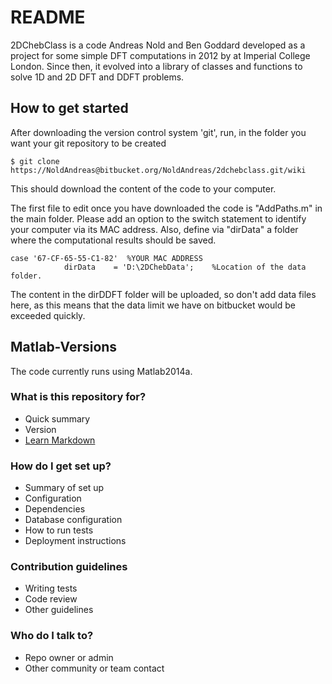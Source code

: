 # README #

2DChebClass is a code Andreas Nold and Ben Goddard developed as a project for some simple DFT computations in 2012 by at Imperial College London. Since then, it evolved into a library of classes and functions to solve 1D and 2D DFT and DDFT problems. 

## How to get started

After downloading the version control system 'git', run, in the folder you want your git repository to be created
```
$ git clone https://NoldAndreas@bitbucket.org/NoldAndreas/2dchebclass.git/wiki
```

This should download the content of the code to your computer. 

The first file to edit once you have downloaded the code is "AddPaths.m" in the main folder. 
Please add an option to the switch statement to identify your computer via its MAC address. Also, define via "dirData" a folder where the computational results should be saved.

```
case '67-CF-65-55-C1-82'  %YOUR MAC ADDRESS
            dirData    = 'D:\2DChebData';    %Location of the data folder.
```

The content in the dirDDFT folder will be uploaded, so don't add data files here, as this means that the data limit we have on bitbucket would be exceeded quickly.

## Matlab-Versions
The code currently runs using Matlab2014a.

### What is this repository for? ###

* Quick summary
* Version
* [Learn Markdown](https://bitbucket.org/tutorials/markdowndemo)

### How do I get set up? ###

* Summary of set up
* Configuration
* Dependencies
* Database configuration
* How to run tests
* Deployment instructions

### Contribution guidelines ###

* Writing tests
* Code review
* Other guidelines

### Who do I talk to? ###

* Repo owner or admin
* Other community or team contact